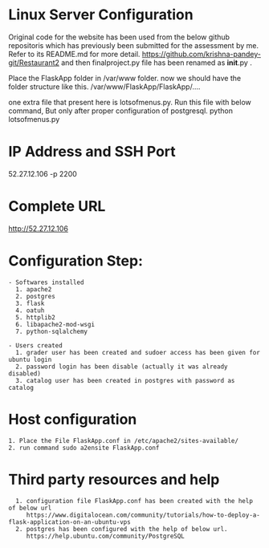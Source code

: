 # Linux Server Configuration

Original code for the website has been used from the below github repositoris which
has previously been submitted for the assessment by me. Refer to its README.md for
more detail.
https://github.com/krishna-pandey-git/Restaurant2
and then finalproject.py file has been renamed as __init__.py .

Place the FlaskApp folder in /var/www folder.
now we should have the folder structure like this.
/var/www/FlaskApp/FlaskApp/....

one extra file that present here is lotsofmenus.py.
Run this file with below command, But only after proper configuration of postgresql.
python lotsofmenus.py

# IP Address and SSH Port
52.27.12.106 -p 2200

# Complete URL
http://52.27.12.106

# Configuration Step:
	- Softwares installed
	  1. apache2
	  2. postgres
	  3. flask
	  4. oatuh
	  5. httplib2
	  6. libapache2-mod-wsgi
	  7. python-sqlalchemy
	  
	- Users created
	  1. grader user has been created and sudoer access has been given for ubuntu login
	  2. password login has been disable (actually it was already disabled)
	  3. catalog user has been created in postgres with password as catalog

# Host configuration
	1. Place the File FlaskApp.conf in /etc/apache2/sites-available/
	2. run command sudo a2ensite FlaskApp.conf 
		  
# Third party resources and help
	  1. configuration file FlaskApp.conf has been created with the help of below url
	     https://www.digitalocean.com/community/tutorials/how-to-deploy-a-flask-application-on-an-ubuntu-vps
	  2. postgres has been configured with the help of below url.
	     https://help.ubuntu.com/community/PostgreSQL

